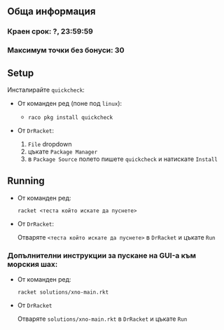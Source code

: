 ## Обща информация
### Краен срок: ?, 23:59:59
### Максимум точки без бонуси: 30

## Setup
Инсталирайте `quickcheck`:
  * От команден ред (поне под `linux`):
      * `raco pkg install quickcheck`
  * От `DrRacket`:

      1. `File` dropdown
      2. цъкате `Package Manager`
      3. в `Package Source` полето пишете `quickcheck` и натискате `Install`

## Running
* От команден ред:

    `racket <теста който искате да пуснете>`
* От `DrRacket`:

    Отваряте `<теста който искате да пуснете>` в `DrRacket` и цъкате `Run`

### Допълнителни инструкции за пускане на GUI-а към морския шах:

* От команден ред:

    `racket solutions/xno-main.rkt`

* От `DrRacket`

    Отваряте `solutions/xno-main.rkt` в `DrRacket` и цъкате `Run`
